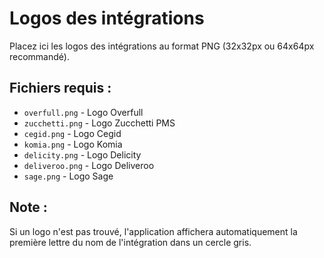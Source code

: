 # Logos des intégrations

Placez ici les logos des intégrations au format PNG (32x32px ou 64x64px recommandé).

## Fichiers requis :

- `overfull.png` - Logo Overfull
- `zucchetti.png` - Logo Zucchetti PMS
- `cegid.png` - Logo Cegid
- `komia.png` - Logo Komia
- `delicity.png` - Logo Delicity
- `deliveroo.png` - Logo Deliveroo
- `sage.png` - Logo Sage

## Note :
Si un logo n'est pas trouvé, l'application affichera automatiquement la première lettre du nom de l'intégration dans un cercle gris.
